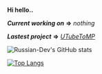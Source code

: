**Hi hello..**

***Current working on*** **=>** _nothing_

***Lastest project*** **=>** _<a href="https://github.com/Russian-Dev/UTubeToMP">UTubeToMP</a>_

![Russian-Dev's GitHub stats](https://github-readme-stats.vercel.app/api?username=Russian-Dev&count_private=true&show_icons=true&theme=dark)

[![Top Langs](https://github-readme-stats.vercel.app/api/top-langs/?username=Russian-Dev&layout=compact)](https://github.com/oliiiiiiiiiiiii/github-readme-stats&theme=dark)
